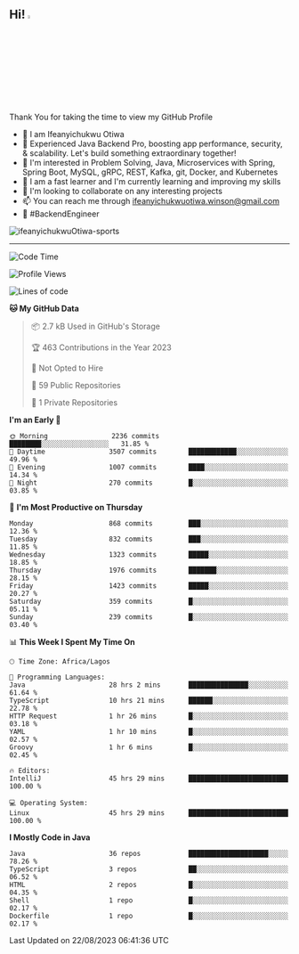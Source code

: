 <!-- BLOG-POST-LIST:START --><!-- BLOG-POST-LIST:END -->

## Hi! <img src="https://media.giphy.com/media/hvRJCLFzcasrR4ia7z/giphy.gif" width="4%"> 

Thank You for taking the time to view my GitHub Profile

- 👋 I am Ifeanyichukwu Otiwa
- 🚀 Experienced Java Backend Pro, boosting app performance, security, & scalability. Let's build something extraordinary together!
- 👀 I'm interested in Problem Solving, Java, Microservices with Spring, Spring Boot, MySQL, gRPC, REST, Kafka, git, Docker, and Kubernetes
- 🌱 I am a fast learner and I'm currently learning and improving my skills
- 💞️ I'm looking to collaborate on any interesting projects
- 📫 You can reach me through ifeanyichukwuotiwa.winson@gmail.com
- 🚀 #BackendEngineer

<p align="left" marginTop="10px"> <img src="https://komarev.com/ghpvc/?username=ifeanyichukwuOtiwa-sports&label=Profile%20views&color=0e75b6&style=for-the-badge" alt="ifeanyichukwuOtiwa-sports" /> </p>

***

<!--START_SECTION:waka-->
![Code Time](http://img.shields.io/badge/Code%20Time-1%2C689%20hrs%2011%20mins-blue)

![Profile Views](http://img.shields.io/badge/Profile%20Views-26-blue)

![Lines of code](https://img.shields.io/badge/From%20Hello%20World%20I%27ve%20Written-2.9%20million%20lines%20of%20code-blue)

**🐱 My GitHub Data** 

> 📦 2.7 kB Used in GitHub's Storage 
 > 
> 🏆 463 Contributions in the Year 2023
 > 
> 🚫 Not Opted to Hire
 > 
> 📜 59 Public Repositories 
 > 
> 🔑 1 Private Repositories 
 > 
**I'm an Early 🐤** 

```text
🌞 Morning                2236 commits        ████████░░░░░░░░░░░░░░░░░   31.85 % 
🌆 Daytime                3507 commits        ████████████░░░░░░░░░░░░░   49.96 % 
🌃 Evening                1007 commits        ████░░░░░░░░░░░░░░░░░░░░░   14.34 % 
🌙 Night                  270 commits         █░░░░░░░░░░░░░░░░░░░░░░░░   03.85 % 
```
📅 **I'm Most Productive on Thursday** 

```text
Monday                   868 commits         ███░░░░░░░░░░░░░░░░░░░░░░   12.36 % 
Tuesday                  832 commits         ███░░░░░░░░░░░░░░░░░░░░░░   11.85 % 
Wednesday                1323 commits        █████░░░░░░░░░░░░░░░░░░░░   18.85 % 
Thursday                 1976 commits        ███████░░░░░░░░░░░░░░░░░░   28.15 % 
Friday                   1423 commits        █████░░░░░░░░░░░░░░░░░░░░   20.27 % 
Saturday                 359 commits         █░░░░░░░░░░░░░░░░░░░░░░░░   05.11 % 
Sunday                   239 commits         █░░░░░░░░░░░░░░░░░░░░░░░░   03.40 % 
```


📊 **This Week I Spent My Time On** 

```text
🕑︎ Time Zone: Africa/Lagos

💬 Programming Languages: 
Java                     28 hrs 2 mins       ███████████████░░░░░░░░░░   61.64 % 
TypeScript               10 hrs 21 mins      ██████░░░░░░░░░░░░░░░░░░░   22.78 % 
HTTP Request             1 hr 26 mins        █░░░░░░░░░░░░░░░░░░░░░░░░   03.18 % 
YAML                     1 hr 10 mins        █░░░░░░░░░░░░░░░░░░░░░░░░   02.57 % 
Groovy                   1 hr 6 mins         █░░░░░░░░░░░░░░░░░░░░░░░░   02.45 % 

🔥 Editors: 
IntelliJ                 45 hrs 29 mins      █████████████████████████   100.00 % 

💻 Operating System: 
Linux                    45 hrs 29 mins      █████████████████████████   100.00 % 
```

**I Mostly Code in Java** 

```text
Java                     36 repos            ████████████████████░░░░░   78.26 % 
TypeScript               3 repos             ██░░░░░░░░░░░░░░░░░░░░░░░   06.52 % 
HTML                     2 repos             █░░░░░░░░░░░░░░░░░░░░░░░░   04.35 % 
Shell                    1 repo              █░░░░░░░░░░░░░░░░░░░░░░░░   02.17 % 
Dockerfile               1 repo              █░░░░░░░░░░░░░░░░░░░░░░░░   02.17 % 
```




 Last Updated on 22/08/2023 06:41:36 UTC
<!--END_SECTION:waka-->

<!--
<p align="center">
![trophy](https://github-profile-trophy.vercel.app/?username=ifeanyichukwuOtiwa-sports&theme=onedark) (https://github.com/ryo-ma/github-profile-trophy)
</p>
-->

<!---
ifeanyi-otiwa/ifeanyi-otiwa is a ✨ special ✨ repository because its `README.md` (this file) appears on your GitHub profile.
You can click the Preview link to take a look at your changes.
--->
